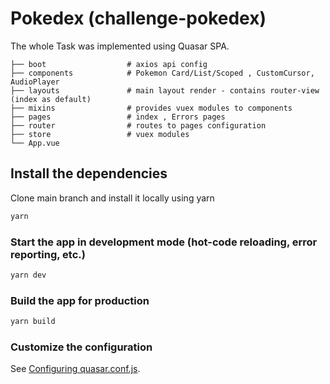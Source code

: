 # Pokedex (challenge-pokedex)

The whole Task was implemented using Quasar SPA.

    ├── boot                  # axios api config
    ├── components            # Pokemon Card/List/Scoped , CustomCursor, AudioPlayer
    ├── layouts               # main layout render - contains router-view (index as default)
    ├── mixins                # provides vuex modules to components
    ├── pages                 # index , Errors pages
    ├── router                # routes to pages configuration
    ├── store                 # vuex modules
    └── App.vue

## Install the dependencies
Clone main branch and install it locally using yarn
```bash
yarn
```

### Start the app in development mode (hot-code reloading, error reporting, etc.)
```bash
yarn dev
```


### Build the app for production
```bash
yarn build
```

### Customize the configuration
See [Configuring quasar.conf.js](https://v1.quasar.dev/quasar-cli/quasar-conf-js).